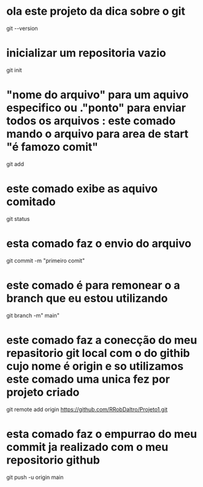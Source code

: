 
# ola este projeto da dica  sobre o git
git --version 
# inicializar um repositoria vazio
git init 
# "nome do arquivo"  para um aquivo especifico  ou ."ponto" para enviar todos os arquivos : este comado  mando o arquivo para  area de start "é famozo comit"
git add 

# este comado exibe as aquivo comitado
git status 

# esta comado faz o envio do arquivo  
git commit -m "primeiro comit" 

# este comado é para remonear o a branch que eu estou utilizando 
git branch -m" main" 

 # este comado faz  a conecção do meu repasitorio git local  com o do githib cujo nome é origin  e so utilizamos este comado uma unica fez por projeto criado

 git remote add origin https://github.com/RRobDaltro/Projeto1.git

# esta comado  faz o empurrao do meu commit ja realizado com o meu repositorio github 

git push -u origin main
